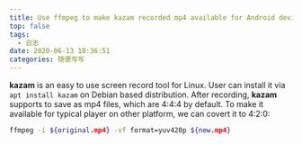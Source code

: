 ```yaml
---
title: Use ffmpeg to make kazam recorded mp4 available for Android devices
top: false
tags:
  - 日志
date: 2020-06-13 10:36:51
categories: 随便写写
---
```


**kazam** is an easy to use screen record tool for Linux. User can install it via `apt install kazam` on Debian based distribution. After recording, **kazam** supports to save as mp4 files, which are 4:4:4 by default. To make it available for typical player on other platform, we can covert it to 4:2:0:

```sh
ffmpeg -i ${original.mp4} -vf format=yuv420p ${new.mp4}
```
